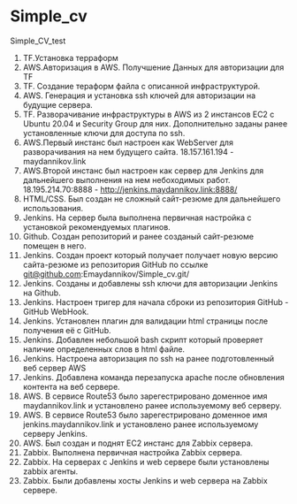 # Simple_cv
Simple_CV_test

1. TF.Установка терраформ
2. AWS.Авторизация в AWS. Получшение Данных для авторизации для TF
3. TF. Создание тераформ файла с описанной инфраструктурой. 
4. AWS. Генерация и установка ssh ключей для авторизации на будущие сервера.
5. TF. Разворачивание инфраструктуры в AWS из 2 инстансов EC2 c Ubuntu 20.04 и Security Group для них. Дополнительно заданы ранее установленные ключи для доступа по ssh.
6. AWS.Первый инстанс был настроен как WebServer для разворачивания на нем будущего сайта. 18.157.161.194 - maydannikov.link
7. AWS.Второй инстанс был настроен как сервер для Jenkins для дальнейшего выполнения на нем небоходимых работ. 18.195.214.70:8888 - http://jenkins.maydannikov.link:8888/
8. HTML/CSS. Был создан не сложный сайт-резюме для дальнейшего использования.
9. Jenkins. На сервер была выполнена первичная настройка с установкой рекомендуемых плагинов.
10. Github. Создан репозиторий и ранее созданый сайт-резюме помещен в него.
11. Jenkins. Создан проект который получает получает новую версию сайта-резюме из репозитория GitHub по ссылке git@github.com:Emaydannikov/Simple_cv.git/
12. Jenkins. Созданы и добавлены ssh ключи для авторизации Jenkins на Github.
13. Jenkins. Настроен тригер для начала сброки из репозитория GitHub - GitHub WebHook.
14. Jenkins. Установлен плагин для валидации html страницы после получения её с GitHub.
15. Jenkins. Добавлен небольшой bash скрипт который проверяет наличие определенных слов в html файле.
16. Jenkins. Настроена авторизация по ssh на ранее подготовленный веб сервер AWS 
17. Jenkins. Добавлена команда перезапуска apache после обновления контента на веб сервере.
18. AWS. В сервисе Route53 было зарегестрировано доменное имя maydannikov.link и установлено ранее используемому веб серверу.
19. AWS. В сервисе Route53 было зарегестрировано доменное имя jenkins.maydannikov.link и установлено ранее используемому серверу Jenkins.
20. AWS. Был создан и поднят EC2 инстанс для Zabbix сервера.
21. Zabbix. Выполнена первичная настройка Zabbix сервера.
22. Zabbix. На серверах с Jenkins и web сервере были установлены zabbix агенты.
23. Zabbix. Были добавлены хосты Jenkins и web сервера на Zabbix сервере.